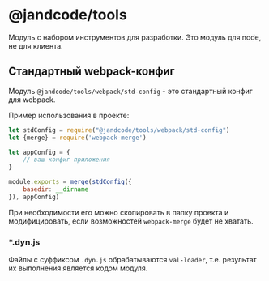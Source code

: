 @jandcode/tools
===============

Модуль с набором инструментов для разработки. Это модуль для node, не для клиента.
                         
Стандартный webpack-конфиг
--------------------------

Модуль `@jandcode/tools/webpack/std-config` - это стандартный конфиг для webpack.

Пример использования в проекте:

```js
let stdConfig = require("@jandcode/tools/webpack/std-config")
let {merge} = require('webpack-merge')

let appConfig = {
    // ваш конфиг приложения
}

module.exports = merge(stdConfig({
    basedir: __dirname
}), appConfig)
```

При необходимости его можно скопировать в папку проекта и модифицировать,
если возможностей `webpack-merge` будет не хватать.

### *.dyn.js

Файлы с суффиксом `.dyn.js` обрабатываются `val-loader`, т.е. результат их
выполнения является кодом модуля.

